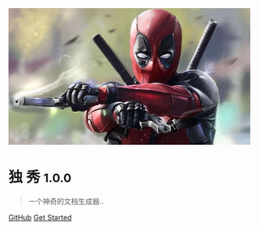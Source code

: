 <!-- _coverpage.md -->

![logo](logo.png)

# 独 秀 <small>1.0.0</small>

> 一个神奇的文档生成器..

<script async src="//busuanzi.ibruce.info/busuanzi/2.3/busuanzi.pure.mini.js">
</script>

[GitHub](https://github.com/tan-sixiang/tan-sixiang.github.io)
[Get Started](README.md)